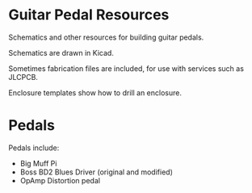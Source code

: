 # Guitar Pedal Resources
Schematics and other resources for building guitar pedals.

Schematics are drawn in Kicad.

Sometimes fabrication files are included, for use with services such as JLCPCB.

Enclosure templates show how to drill an enclosure.

# Pedals
Pedals include:
* Big Muff Pi
* Boss BD2 Blues Driver (original and modified)
* OpAmp Distortion pedal
